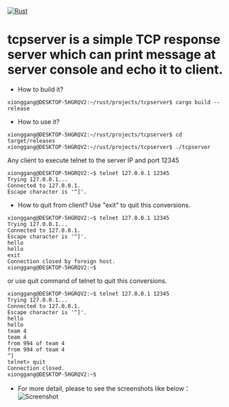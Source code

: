 [![Rust](https://github.com/tomxiong/tcpserver/actions/workflows/test.yml/badge.svg?branch=main)](https://github.com/tomxiong/tcpserver/actions/workflows/test.yml)

# tcpserver is a simple TCP response server which can print message at server console and echo it to client.

* How to build it?
```shell
xionggang@DESKTOP-5HGRQV2:~/rust/projects/tcpserver$ cargo build --release
```
* How to use it?
```shell
xionggang@DESKTOP-5HGRQV2:~/rust/projects/tcpserver$ cd target/releases
xionggang@DESKTOP-5HGRQV2:~/rust/projects/tcpserver$ ./tcpserver
```
Any client to execute telnet to the server IP and port 12345
```shell
xionggang@DESKTOP-5HGRQV2:~$ telnet 127.0.0.1 12345
Trying 127.0.0.1...
Connected to 127.0.0.1.
Escape character is '^]'.

```
* How to quit from client?
Use "exit" to quit this conversions.
```shell
xionggang@DESKTOP-5HGRQV2:~$ telnet 127.0.0.1 12345
Trying 127.0.0.1...
Connected to 127.0.0.1.
Escape character is '^]'.
hello
hello
exit
Connection closed by foreign host.
xionggang@DESKTOP-5HGRQV2:~$

```
or use quit command of telnet to quit this conversions.
```shell
xionggang@DESKTOP-5HGRQV2:~$ telnet 127.0.0.1 12345
Trying 127.0.0.1...
Connected to 127.0.0.1.
Escape character is '^]'.
hello
hello
team 4
team 4
from 994 of team 4
from 994 of team 4
^]
telnet> quit
Connection closed.
xionggang@DESKTOP-5HGRQV2:~$
```
* For more detail, please to see the screenshots like below：
![Screenshot](tcpserver_running_screenshot.gif)